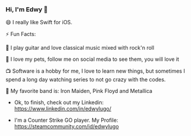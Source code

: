### Hi, I'm Edwy  👋

<!--
**edwylugo/edwylugo** is a ✨ _special_ ✨ repository because its `README.md` (this file) appears on your GitHub profile.

Here are some ideas to get you started:

- 🔭 I’m currently working on ...
- 🌱 I’m currently learning ...
- 👯 I’m looking to collaborate on ...
- 🤔 I’m looking for help with ...
- 💬 Ask me about ...
- 📫 How to reach me: ...
- 😄 Pronouns: ...
- ⚡ Fun fact: ...
-->


😄 I really like Swift for iOS.

⚡ Fun Facts:

:guitar: I play guitar and love classical music mixed with rock'n roll

:dog: I love my pets, follow me on social media to see them, you will love it

:tv: Software is a hobby for me, I love to learn new things, but sometimes I spend a long day watching series to not go crazy with the codes.

:100: My favorite band is: Iron Maiden, Pink Floyd and Metallica

- Ok, to finish, check out my Linkedin: https://www.linkedin.com/in/edwylugo/

- I'm a Counter Strike GO player. My Profile: https://steamcommunity.com/id/edwylugo
